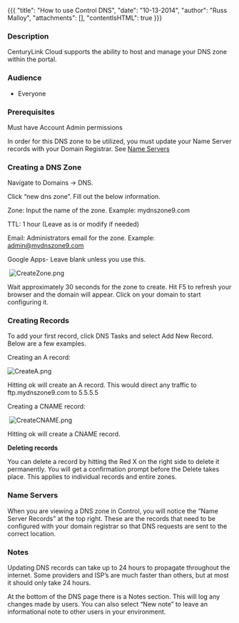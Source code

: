 {{{
  "title": "How to use Control DNS",
  "date": "10-13-2014",
  "author": "Russ Malloy",
  "attachments": [],
  "contentIsHTML": true
}}}

<h3>Description&nbsp;</h3>
<p>CenturyLink Cloud supports the ability to host and manage your DNS zone within the portal.</p>
<h3>Audience</h3>
<ul>
  <li>Everyone</li>
</ul>
<h3>Prerequisites</h3>
<p>Must have Account Admin permissions</p>
<p>In order for this DNS zone to be utilized, you must update your Name Server records with your Domain Registrar. See&nbsp;<a href="#ComRef">Name Servers</a>
</p>

<h3>Creating a DNS Zone</h3>
<p>Navigate to Domains -&gt; DNS. </p>
<p>Click “new dns zone”. Fill out the below information.</p>
<p>Zone: Input the name of the zone. Example: mydnszone9.com</p>
<p>TTL: 1 hour (Leave as is or modify if needed)</p>
<p>Email: Administrators email for the zone. Example: <a href="mailto:admin@mydnszone9.com">admin@mydnszone9.com</a>
</p>
<p>Google Apps- Leave blank unless you use this.</p>
<p>&nbsp;<img src="https://t3n.zendesk.com/attachments/token/g6pf6kex9y6y6n7/?name=CreateZone.png" alt="CreateZone.png" />
</p>

<p>Wait approximately 30 seconds for the zone to create. Hit F5 to refresh your browser and the domain will appear. Click on your domain to start configuring it.</p>

<h3>Creating Records</h3>
<p>To add your first record, click DNS Tasks and select Add New Record. Below are a few examples.</p>
<p>Creating an A record:</p>
<p><img src="https://t3n.zendesk.com/attachments/token/abxiu0k0skztrz3/?name=CreateA.png" alt="CreateA.png" />
</p>

<p>Hitting ok will create an A record. This would direct any traffic to ftp.mydnszone9.com to 5.5.5.5</p>
<p>Creating a CNAME record:</p>
<p>&nbsp;<img src="https://t3n.zendesk.com/attachments/token/5vdqo5wz0sqzzfq/?name=CreateCNAME.png" alt="CreateCNAME.png" />
</p>
<p>Hitting ok will create a CNAME record. </p>

<p><strong>Deleting records</strong>
</p>
<p>You can delete a record by hitting the Red X on the right side to delete it permanently. You will get a confirmation prompt before the Delete takes place. This applies to individual records and entire zones.</p>

<h3><a name="ComRef"></a>Name Servers</h3>
<p>When you are viewing a DNS zone in Control, you will notice the “Name Server Records” at the top right. These are the records that need to be configured with your domain registrar so that DNS requests are sent to the correct location. </p>

<h3>Notes</h3>
<p>Updating DNS records can take up to 24 hours to propagate throughout the internet. Some providers and ISP’s are much faster than others, but at most it should only take 24 hours.</p>
<p>At the bottom of the DNS page there is a Notes section. This will log any changes made by users. You can also select “New note” to leave an informational note to other users in your environment.</p>
